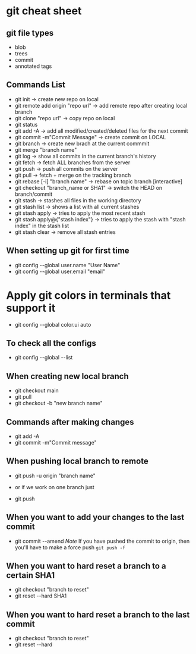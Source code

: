 # git cheat sheet

## git file types
  * blob
  * trees
  * commit
  * annotated tags

## Commands List
 * git init -> create new repo on local
 * git remote add origin "repo url" -> add remote repo after creating local branch
 * git clone "repo url" -> copy repo on local
 * git status
 * git add -A -> add all modified/created/deleted files for the next commit
 * git commit -m"Commit Message" -> create commit on LOCAL
 * git branch -> create new brach at the current commmit
 * git merge "branch name"
 * git log -> show all commits in the current branch's history
 * git fetch -> fetch ALL branches from the server
 * git push -> push all commits on the server
 * git pull -> fetch + merge on the tracking branch
 * git rebase [-i] "branch name" -> rebase on topic branch [interactive]
 * git checkout "branch_name or SHA1" -> switch the HEAD on branch/commit
 * git stash -> stashes all files in the working directory
 * git stash list -> shows a list with all current stashes
 * git stash apply -> tries to apply the most recent stash
 * git stash apply@{"stash index"} -> tries to apply the stash with "stash index" in the stash list
 * git stash clear -> remove all stash entries

## When setting up git for first time
 * git config --global user.name "User Name"
 * git config --global user.email "email"

# Apply git colors in terminals that support it
 * git config --global color.ui auto

## To check all the configs
 * git config --global --list

## When creating new local branch
 * git checkout main
 * git pull
 * git checkout -b "new branch name"

## Commands after making changes
 * git add -A 
 * git commit -m"Commit message"

## When pushing local branch to remote
 * git push -u origin "branch name"
 - or if we work on one branch just
 * git push

## When you want to add your changes to the last commit
 * git commit --amend
 *Note* If you have pushed the commit to origin, then you'll have to make a force push ```git push -f```

## When you want to hard reset a branch to a certain SHA1
 * git checkout "branch to reset"
 * git reset --hard SHA1

## When you want to hard reset a branch to the last commit
 * git checkout "branch to reset"
 * git reset --hard